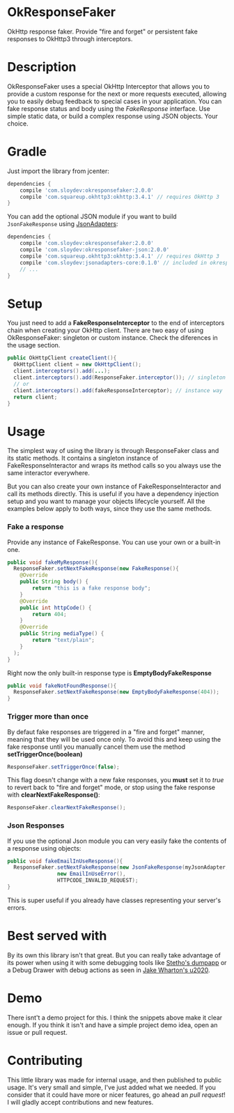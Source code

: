 # OkResponseFaker
OkHttp response faker. Provide "fire and forget" or persistent fake responses to OkHttp3 through interceptors.

# Description
OkResponseFaker uses a special OkHttp Interceptor that allows you to provide a custom response for the next or more requests executed, allowing you to easily debug feedback to special cases in your application.
You can fake response status and body using the *FakeResponse* interface. Use simple static data, or build a complex response using JSON objects. Your choice.

# Gradle
Just import the library from jcenter:
```groovy
dependencies {
    compile 'com.sloydev:okresponsefaker:2.0.0'
    compile 'com.squareup.okhttp3:okhttp:3.4.1' // requires OkHttp 3
}
```

You can add the optional JSON module if you want to build `JsonFakeResponse` using [JsonAdapters](https://github.com/Sloy/JsonAdapters):
```groovy
dependencies {
    compile 'com.sloydev:okresponsefaker:2.0.0'
    compile 'com.sloydev:okresponsefaker-json:2.0.0'
    compile 'com.squareup.okhttp3:okhttp:3.4.1' // requires OkHttp 3
    compile 'com.sloydev:jsonadapters-core:0.1.0' // included in okresponsefaker-json, but whatever
    // ...
}
```

# Setup
You just need to add a **FakeResponseInterceptor** to the end of interceptors chain when creating your OkHttp client.
There are two easy of using OkResponseFaker: singleton or custom instance. Check the diferences in the usage section.
```java
public OkHttpClient createClient(){
  OkHttpClient client = new OkHttpClient();
  client.interceptors().add(...);
  client.interceptors().add(ResponseFaker.interceptor()); // singleton way
  // or
  client.interceptors().add(fakeResponseInterceptor); // instance way
  return client;
}
```

# Usage
The simplest way of using the library is through ResponseFaker class and its static methods. It contains a singleton instance of FakeResponseInteractor and wraps its method calls so you always use the same interactor everywhere. 

But you can also create your own instance of FakeResponseInteractor and call its methods directly. This is useful if you have a dependency injection setup and you want to manage your objects lifecycle yourself. All the examples below apply to both ways, since they use the same methods.

### Fake a response
Provide any instance of FakeResponse. You can use your own or a built-in one.
```java
public void fakeMyResponse(){
  ResponseFaker.setNextFakeResponse(new FakeResponse(){
    @Override
    public String body() {
        return "this is a fake response body";
    }
    @Override
    public int httpCode() {
        return 404;
    }
    @Override
    public String mediaType() {
        return "text/plain";
    }
  );
}
```

Right now the only built-in response type is **EmptyBodyFakeResponse**
```java
public void fakeNotFoundResponse(){
  ResponseFaker.setNextFakeResponse(new EmptyBodyFakeResponse(404));
}
```

### Trigger more than once
By defaut fake responses are triggered in a "fire and forget" manner, meaning that they will be used once only. To avoid this and keep using the fake response until you manually cancel them use the method **setTriggerOnce(boolean)**
```java
ResponseFaker.setTriggerOnce(false);
```
This flag doesn't change with a new fake responses, you **must** set it to *true* to revert back to "fire and forget" mode, or stop using the fake response with **clearNextFakeResponse()**:
```java
ResponseFaker.clearNextFakeResponse();
```

### Json Responses
If you use the optional Json module you can very easily fake the contents of a response using objects:
```java
public void fakeEmailInUseResponse(){
  ResponseFaker.setNextFakeResponse(new JsonFakeResponse(myJsonAdapter,
                new EmailInUseError(),
                HTTPCODE_INVALID_REQUEST);
}
```

This is super useful if you already have classes representing your server's errors.

# Best served with
By its own this library isn't that great. But you can really take advantage of its power when using it with some debugging tools like [Stetho's dumpapp](http://facebook.github.io/stetho/) or a Debug Drawer with debug actions as seen in [Jake Wharton's u2020](https://github.com/JakeWharton/u2020/).

# Demo
There isnt't a demo project for this. I think the snippets above make it clear enough. If you think it isn't and have a simple project demo idea, open an issue or pull request.

# Contributing
This little library was made for internal usage, and then published to public usage. It's very small and simple, I've just added what we needed. If you consider that it could have more or nicer features, go ahead an *pull request*! I will gladly accept contributions and new features.
